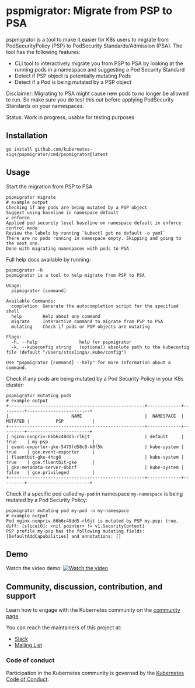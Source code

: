 # pspmigrator: Migrate from PSP to PSA

pspmigrator is a tool to make it easier for K8s users to migrate from
PodSecurityPolicy (PSP) to PodSecurity Standards/Admission (PSA). The tool has
the following features:

- CLI tool to interactively migrate you from PSP to PSA by looking
  at the running pods in a namespace and suggesting a Pod Security Standard
- Detect if PSP object is potentially mutating Pods
- Detect if a Pod is being mutated by a PSP object

Disclaimer: Migrating to PSA might cause new pods to no longer be allowed to
run. So make sure you do test this out before applying PodSecurity Standards
on your namespaces.

Status: Work in progress, usable for testing purposes

## Installation

```
go install github.com/kubernetes-sigs/pspmigrator/cmd/pspmigrator@latest
```

## Usage
Start the migration from PSP to PSA
```
pspmigrator migrate
# example output
Checking if any pods are being mutated by a PSP object
Suggest using baseline in namespace default
✔ enforce
Applied pod security level baseline on namespace default in enforce control mode
Review the labels by running `kubectl get ns default -o yaml`
There are no pods running in namespace empty. Skipping and going to the next one.
Done with migrating namespaces with pods to PSA
```

Full help docs available by running:
```
pspmigrator -h
pspmigrator is a tool to help migrate from PSP to PSA

Usage:
  pspmigrator [command]

Available Commands:
  completion  Generate the autocompletion script for the specified shell
  help        Help about any command
  migrate     Interactive command to migrate from PSP to PSA
  mutating    Check if pods or PSP objects are mutating

Flags:
  -h, --help                help for pspmigrator
  -k, --kubeconfig string   (optional) absolute path to the kubeconfig file (default "/Users/stoelinga/.kube/config")

Use "pspmigrator [command] --help" for more information about a command.
```

Check if any pods are being mutated by a Pod Security Policy in your K8s cluster:
```
pspmigrator mutating pods
# example output
+----------------------------------------------------+-------------+---------+------------------------+
|                        NAME                        |  NAMESPACE  | MUTATED |          PSP           |
+----------------------------------------------------+-------------+---------+------------------------+
| nginx-nonpriv-66b6c48dd5-rl6jt                     | default     | true    | my-psp                 |
| event-exporter-gke-5479fd58c8-k8f5k                | kube-system | true    | gce.event-exporter     |
| fluentbit-gke-4hcg8                                | kube-system | true    | gce.fluentbit-gke      |
| gke-metadata-server-8bbrf                          | kube-system | false   | gce.privileged         |
+----------------------------------------------------+-------------+---------+------------------------+
```

Check if a specific pod called `my-pod` in namespace `my-namespace` is being
mutated by a Pod Security Policy:
```
pspmigrator mutating pod my-pod -n my-namespace
# example output
Pod nginx-nonpriv-66b6c48dd5-rl6jt is mutated by PSP my-psp: true, diff: [slice[0]: <nil pointer> != v1.SecurityContext]
PSP profile my-psp has the following mutating fields: [DefaultAddCapabilities] and annotations: []
```

## Demo
Watch the video demo:
[![Watch the video](https://img.youtube.com/vi/UITKPy-q1B0/default.jpg)](https://youtu.be/UITKPy-q1B0)



## Community, discussion, contribution, and support

Learn how to engage with the Kubernetes community on the [community page](http://kubernetes.io/community/).

You can reach the maintainers of this project at:

- [Slack](http://slack.k8s.io/)
- [Mailing List](https://groups.google.com/forum/#!forum/kubernetes-dev)

### Code of conduct

Participation in the Kubernetes community is governed by the [Kubernetes Code of Conduct](code-of-conduct.md).

[owners]: https://git.k8s.io/community/contributors/guide/owners.md
[Creative Commons 4.0]: https://git.k8s.io/website/LICENSE
